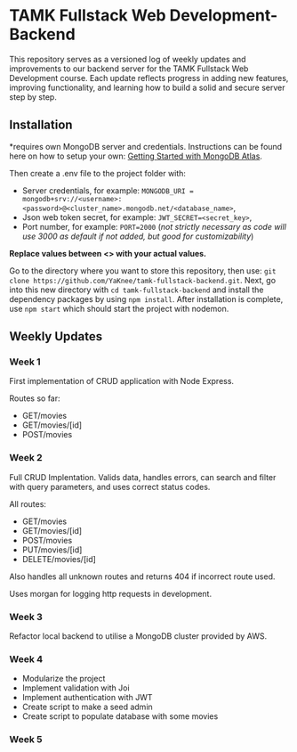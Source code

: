 # TAMK Fullstack Web Development- Backend
This repository serves as a versioned log of weekly updates and improvements to our backend server for the TAMK Fullstack Web Development course. Each update reflects progress in adding new features, improving functionality, and learning how to build a solid and secure server step by step.

## Installation
*requires own MongoDB server and credentials. Instructions can be found here on how to setup your own: [Getting Started with MongoDB Atlas](https://www.youtube.com/watch?v=bBA9rUdqmgY).

Then create a .env file to the project folder with:
- Server credentials, for example: `MONGODB_URI = mongodb+srv://<username>:<password>@<cluster_name>.mongodb.net/<database_name>`,
- Json web token secret, for example: `JWT_SECRET=<secret_key>`,
- Port number, for example: `PORT=2000` (_not strictly necessary as code will use 3000 as default if not added, but good for customizability_)

__Replace values between <> with your actual values.__

Go to the directory where you want to store this repository, then use: `git clone https://github.com/YaKnee/tamk-fullstack-backend.git`. Next, go into this new directory with `cd tamk-fullstack-backend` and install the dependency packages by using `npm install`. After installation is complete, use `npm start` which should start the project with nodemon.

## Weekly Updates

### Week 1
First implementation of CRUD application with Node Express.

Routes so far:
- GET/movies
- GET/movies/[id]
- POST/movies


### Week 2
Full CRUD Implentation. Valids data, handles errors, can search and filter with query parameters, and uses correct status codes.

All routes:
- GET/movies
- GET/movies/[id]
- POST/movies
- PUT/movies/[id]
- DELETE/movies/[id]

Also handles all unknown routes and returns 404 if incorrect route used.

Uses morgan for logging http requests in development.

### Week 3

Refactor local backend to utilise a MongoDB cluster provided by AWS.

### Week 4

- Modularize the project
- Implement validation with Joi
- Implement authentication with JWT
- Create script to make a seed admin
- Create script to populate database with some movies

### Week 5

